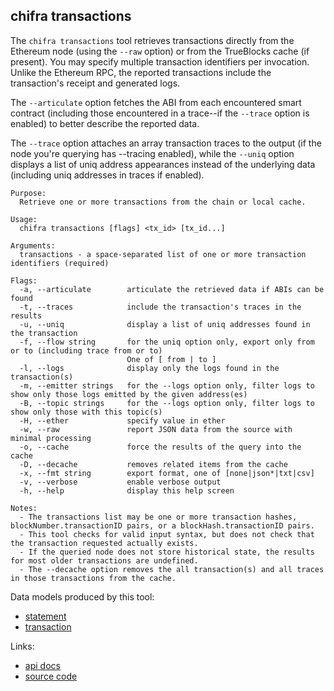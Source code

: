 ## chifra transactions

The `chifra transactions` tool retrieves transactions directly from the Ethereum node (using the `--raw`
option) or from the TrueBlocks cache (if present). You may specify multiple transaction identifiers
per invocation. Unlike the Ethereum RPC, the reported transactions include the transaction's receipt
and generated logs.

The `--articulate` option fetches the ABI from each encountered smart contract (including those
encountered in a trace--if the `--trace` option is enabled) to better describe the reported data.

The `--trace` option attaches an array transaction traces to the output (if the node you're querying
has --tracing enabled), while the `--uniq` option displays a list of uniq address appearances
instead of the underlying data (including uniq addresses in traces if enabled).

```[plaintext]
Purpose:
  Retrieve one or more transactions from the chain or local cache.

Usage:
  chifra transactions [flags] <tx_id> [tx_id...]

Arguments:
  transactions - a space-separated list of one or more transaction identifiers (required)

Flags:
  -a, --articulate        articulate the retrieved data if ABIs can be found
  -t, --traces            include the transaction's traces in the results
  -u, --uniq              display a list of uniq addresses found in the transaction
  -f, --flow string       for the uniq option only, export only from or to (including trace from or to)
                          One of [ from | to ]
  -l, --logs              display only the logs found in the transaction(s)
  -m, --emitter strings   for the --logs option only, filter logs to show only those logs emitted by the given address(es)
  -B, --topic strings     for the --logs option only, filter logs to show only those with this topic(s)
  -H, --ether             specify value in ether
  -w, --raw               report JSON data from the source with minimal processing
  -o, --cache             force the results of the query into the cache
  -D, --decache           removes related items from the cache
  -x, --fmt string        export format, one of [none|json*|txt|csv]
  -v, --verbose           enable verbose output
  -h, --help              display this help screen

Notes:
  - The transactions list may be one or more transaction hashes, blockNumber.transactionID pairs, or a blockHash.transactionID pairs.
  - This tool checks for valid input syntax, but does not check that the transaction requested actually exists.
  - If the queried node does not store historical state, the results for most older transactions are undefined.
  - The --decache option removes the all transaction(s) and all traces in those transactions from the cache.
```

Data models produced by this tool:

- [statement](/data-model/accounts/#statement)
- [transaction](/data-model/chaindata/#transaction)

Links:

- [api docs](/api/#operation/chaindata-transactions)
- [source code](https://github.com/TrueBlocks/trueblocks-core/tree/master/src/apps/chifra/internal/transactions)

